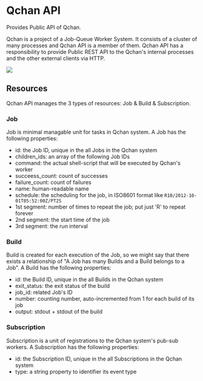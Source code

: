 # Qchan API
Provides Public API of Qchan.

Qchan is a project of a Job-Queue Worker System.
It consists of a cluster of many processes and Qchan API is a member of them.
Qchan API has a responsibility to provide Public REST API
to the Qchan's internal processes and the other external clients via HTTP.

![](https://a248.e.akamai.net/camo.github.com/607c2ec126e02bdf43dc55436e1e14e780869e69/687474703a2f2f646c2e64726f70626f7875736572636f6e74656e742e636f6d2f2f752f353937383836392f696d6167652f32303133313231315f3034333135372e706e67)

## Resources
Qchan API manages the 3 types of resources: Job & Build & Subscription.

### Job
Job is minimal managable unit for tasks in Qchan system.
A Job has the following properties:

* id: the Job ID, unique in the all Jobs in the Qchan system
* children_ids: an array of the following Job IDs
* command: the actual shell-script that will be executed by Qchan's worker
* succeess_count: count of successes
* failure_count: count of failures
* name: human-readable name
* schedule: the scheduling for the job, in ISO8601 format like `R10/2012-10-01T05:52:00Z/PT2S`
 * 1st segment: number of times to repeat the job; put just 'R' to repeat forever
 * 2nd segment: the start time of the job
 * 3rd segment: the run interval

### Build
Build is created for each execution of the Job,
so we might say that there exists a relationship of "A Job has many Builds and a Build belongs to a Job".
A Build has the following properties:

* id: the Build ID, unique in the all Builds in the Qchan system
* exit_status: the exit status of the build
* job_id: related Job's ID
* number: counting number, auto-incremented from 1 for each build of its job
* output: stdout + stdout of the build

### Subscription
Subscription is a unit of registrations to the Qchan system's pub-sub workers.
A Subscription has the following properties:

* id: the Subscription ID, unique in the all Subscriptions in the Qchan system
* type: a string property to identifier its event type
